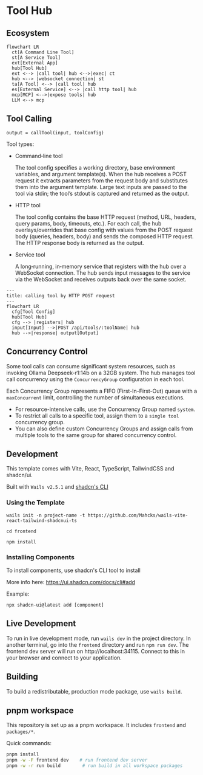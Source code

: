 # Tool Hub

## Ecosystem

```mermaid
flowchart LR
  ct[A Command Line Tool]
  st[A Service Tool]
  ext[External App]
  hub[Tool Hub]
  ext <--> |call tool| hub <-->|exec| ct
  hub <--> |websocket connection| st 
  ta[A Tool] <--> |call tool| hub
  es[External Service] <--> |call http tool| hub
  mcp[MCP] <-->|expose tools| hub
  LLM <--> mcp
```

## Tool Calling

`output = callTool(input, toolConfig)`

Tool types:

* Command‑line tool

  The tool config specifies a working directory, base environment variables, and argument template(s). When the hub receives a POST request it extracts parameters from the request body and substitutes them into the argument template. Large text inputs are passed to the tool via stdin; the tool’s stdout is captured and returned as the output.

* HTTP tool

  The tool config contains the base HTTP request (method, URL, headers, query params, body, timeouts, etc.). For each call, the hub overlays/overrides that base config with values from the POST request body (queries, headers, body) and sends the composed HTTP request. The HTTP response body is returned as the output.

* Service tool

  A long‑running, in‑memory service that registers with the hub over a WebSocket connection. The hub sends input messages to the service via the WebSocket and receives outputs back over the same socket.

```mermaid
---
title: calling tool by HTTP POST request
---
flowchart LR
  cfg[Tool Config]
  hub[Tool Hub]
  cfg --> |registers| hub
  input[Input] -->|POST /api/tools/:toolName| hub
  hub -->|response| output[Output]
```

## Concurrency Control

Some tool calls can consume significant system resources, such as invoking Ollama Deepseek-r1:14b on a 32GB system. The hub manages tool call concurrency using the `ConcurrencyGroup` configuration in each tool.

Each Concurrency Group represents a FIFO (First-In-First-Out) queue with a `maxConcurrent` limit, controlling the number of simultaneous executions.

* For resource-intensive calls, use the Concurrency Group named `system`.
* To restrict all calls to a specific tool, assign them to a `single tool` concurrency group.
* You can also define custom Concurrency Groups and assign calls from multiple tools to the same group for shared concurrency control.

## Development

This template comes with Vite, React, TypeScript, TailwindCSS and shadcn/ui.

Built with `Wails v2.5.1` and [shadcn's CLI](https://ui.shadcn.com/docs/cli)

### Using the Template

```console
wails init -n project-name -t https://github.com/Mahcks/wails-vite-react-tailwind-shadcnui-ts
```

```console
cd frontend
```

```console
npm install
```

### Installing Components

To install components, use shadcn's CLI tool to install

More info here: https://ui.shadcn.com/docs/cli#add

Example:

```console
npx shadcn-ui@latest add [component]
```

## Live Development

To run in live development mode, run `wails dev` in the project directory. In another terminal, go into the `frontend`
directory and run `npm run dev`. The frontend dev server will run on http://localhost:34115. Connect to this in your
browser and connect to your application.

## Building

To build a redistributable, production mode package, use `wails build`.

## pnpm workspace

This repository is set up as a pnpm workspace. It includes `frontend` and `packages/*`.

Quick commands:

```bash
pnpm install
pnpm -w -F frontend dev    # run frontend dev server
pnpm -w -r run build        # run build in all workspace packages
```
